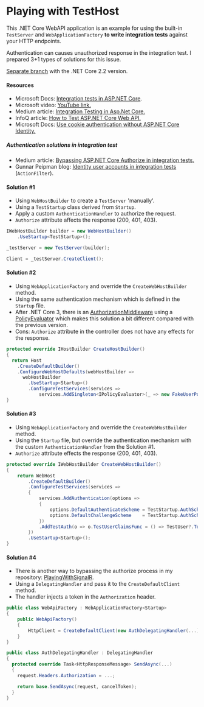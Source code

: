 # Playing with TestHost

This .NET Core WebAPI application is an example for using the built-in `TestServer` and `WebApplicationFactory` **to write integration tests** against your HTTP endpoints.

Authentication can causes unauthorized response in the integration test. I prepared 3+1 types of solutions for this issue.

[Separate branch](https://github.com/19balazs86/PlayingWithTestHost/tree/netcoreapp2.2) with the .NET Core 2.2 version.

#### Resources
- Microsoft Docs: [Integration tests in ASP.NET Core](https://docs.microsoft.com/en-us/aspnet/core/test/integration-tests?view=aspnetcore-3.0).
- Microsoft video: [YouTube link.](https://www.youtube.com/watch?v=O3AvN2Rr1uI)
- Medium article: [Integration Testing in Asp.Net Core.](https://koukia.ca/integration-testing-in-asp-net-core-2-0-51d14ede3968)
- InfoQ article: [How to Test ASP.NET Core Web API.](https://www.infoq.com/articles/testing-aspnet-core-web-api)
- Microsoft Docs: [Use cookie authentication without ASP.NET Core Identity.](https://docs.microsoft.com/en-ie/aspnet/core/security/authentication/cookie?view=aspnetcore-3.0)

##### Authentication solutions in integration test
- Medium article: [Bypassing ASP.NET Core Authorize in integration tests.](https://medium.com/jackwild/bypassing-asp-net-core-2-0-authorize-tags-in-integration-tests-7bda8fcb0eca)
- Gunnar Peipman blog: [Identity user accounts in integration tests](https://gunnarpeipman.com/testing/aspnet-core-identity-integration-tests/) (`ActionFilter`).

#### Solution #1

- Using `WebHostBuilder` to create a `TestServer` 'manually'.
- Using a `TestStartup` class derived from `Startup`.
- Apply a custom `AuthenticationHandler` to authorize the request.
- `Authorize` attribute affects the response (200, 401, 403).

```csharp
IWebHostBuilder builder = new WebHostBuilder()
    .UseStartup<TestStartup>();

_testServer = new TestServer(builder);

Client = _testServer.CreateClient();
```

#### Solution #2

- Using `WebApplicationFactory` and override the `CreateWebHostBuilder` method.
- Using the same authentication mechanism which is defined in the `Startup` file.
- After .NET Core 3, there is an [AuthorizationMiddleware](https://github.com/aspnet/AspNetCore/blob/master/src/Security/Authorization/Policy/src/AuthorizationMiddleware.cs) using a [PolicyEvaluator](https://github.com/aspnet/AspNetCore/blob/master/src/Security/Authorization/Policy/src/PolicyEvaluator.cs) which makes this solution a bit different compared with the previous version.
- Cons: `Authorize` attribute in the controller does not have any effects for the response.

```csharp
protected override IHostBuilder CreateHostBuilder()
{
  return Host
    .CreateDefaultBuilder()
    .ConfigureWebHostDefaults(webHostBuilder =>
      webHostBuilder
        .UseStartup<Startup>()
        .ConfigureTestServices(services =>
            services.AddSingleton<IPolicyEvaluator>(_ => new FakeUserPolicyEvaluator(...))));
}
```

#### Solution #3

- Using `WebApplicationFactory` and override the `CreateWebHostBuilder` method.
- Using the `Startup` file, but override the authentication mechanism with the custom `AuthenticationHandler` from the Solution #1.
- `Authorize` attribute effects the response (200, 401, 403).

```csharp
protected override IWebHostBuilder CreateWebHostBuilder()
{
    return WebHost
        .CreateDefaultBuilder()
        .ConfigureTestServices(services =>
        {
            services.AddAuthentication(options =>
            {
                options.DefaultAuthenticateScheme = TestStartup.AuthScheme;
                options.DefaultChallengeScheme    = TestStartup.AuthScheme;
            })
            .AddTestAuth(o => o.TestUserClaimsFunc = () => TestUser?.ToClaims());
        })
        .UseStartup<Startup>();
}
```

#### Solution #4

- There is another way to bypassing the authorize process in my repository: [PlayingWithSignalR](https://github.com/19balazs86/PlayingWithSignalR).
- Using a `DelegatingHandler` and pass it to the `CreateDefaultClient` method.
- The handler injects a token in the `Authorization` header.

```csharp
public class WebApiFactory : WebApplicationFactory<Startup>
{
    public WebApiFactory()
    {
        HttpClient = CreateDefaultClient(new AuthDelegatingHandler(...));
    }
}
```
```csharp
public class AuthDelegatingHandler : DelegatingHandler
{
  protected override Task<HttpResponseMessage> SendAsync(...)
  {
    request.Headers.Authorization = ...;

    return base.SendAsync(request, cancelToken);
  }
}
```
